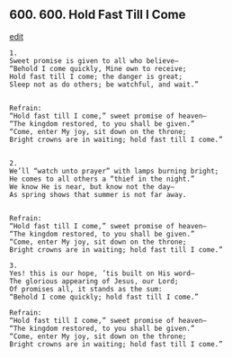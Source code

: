 
## 600.  600. Hold Fast Till I Come
[edit](https://docs.google.com/document/d/1cEk9F9V5uNKIIDR8XFiDyB7Toha1URYE/edit?mode=html)






    1.
    Sweet promise is given to all who believe–
    “Behold I come quickly, Mine own to receive;
    Hold fast till I come; the danger is great;
    Sleep not as do others; be watchful, and wait.”


    Refrain:
    “Hold fast till I come,” sweet promise of heaven–
    “The kingdom restored, to you shall be given.”
    “Come, enter My joy, sit down on the throne;
    Bright crowns are in waiting; hold fast till I come.”


    2.
    We’ll “watch unto prayer” with lamps burning bright;
    He comes to all others a “thief in the night.”
    We know He is near, but know not the day–
    As spring shows that summer is not far away.


    Refrain:
    “Hold fast till I come,” sweet promise of heaven–
    “The kingdom restored, to you shall be given.”
    “Come, enter My joy, sit down on the throne;
    Bright crowns are in waiting; hold fast till I come.”

    3.
    Yes! this is our hope, ’tis built on His word–
    The glorious appearing of Jesus, our Lord;
    Of promises all, it stands as the sum:
    “Behold I come quickly; hold fast till I come.”

    Refrain:
    “Hold fast till I come,” sweet promise of heaven–
    “The kingdom restored, to you shall be given.”
    “Come, enter My joy, sit down on the throne;
    Bright crowns are in waiting; hold fast till I come.”

